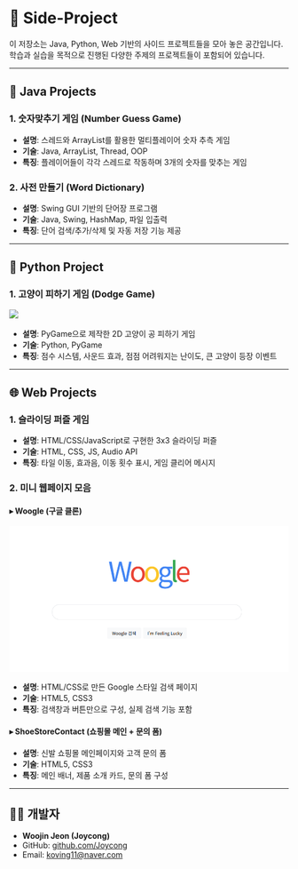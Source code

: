 # 🎯 Side-Project

이 저장소는 Java, Python, Web 기반의 사이드 프로젝트들을 모아 놓은 공간입니다.  
학습과 실습을 목적으로 진행된 다양한 주제의 프로젝트들이 포함되어 있습니다.

---

## 🧩 Java Projects

### 1. 숫자맞추기 게임 (Number Guess Game)

- **설명**: 스레드와 ArrayList를 활용한 멀티플레이어 숫자 추측 게임
- **기술**: Java, ArrayList, Thread, OOP
- **특징**: 플레이어들이 각각 스레드로 작동하며 3개의 숫자를 맞추는 게임

### 2. 사전 만들기 (Word Dictionary)

- **설명**: Swing GUI 기반의 단어장 프로그램
- **기술**: Java, Swing, HashMap, 파일 입출력
- **특징**: 단어 검색/추가/삭제 및 자동 저장 기능 제공

---

## 🐍 Python Project

### 1. 고양이 피하기 게임 (Dodge Game)

![](docs/dodge_ball/oiiaii.gif)

- **설명**: PyGame으로 제작한 2D 고양이 공 피하기 게임
- **기술**: Python, PyGame
- **특징**: 점수 시스템, 사운드 효과, 점점 어려워지는 난이도, 큰 고양이 등장 이벤트

---

## 🌐 Web Projects

### 1. 슬라이딩 퍼즐 게임

- **설명**: HTML/CSS/JavaScript로 구현한 3x3 슬라이딩 퍼즐
- **기술**: HTML, CSS, JS, Audio API
- **특징**: 타일 이동, 효과음, 이동 횟수 표시, 게임 클리어 메시지

### 2. 미니 웹페이지 모음

#### ▸ Woogle (구글 클론)

![](docs/Woogle/Woogle.png)

- **설명**: HTML/CSS로 만든 Google 스타일 검색 페이지
- **기술**: HTML5, CSS3
- **특징**: 검색창과 버튼만으로 구성, 실제 검색 기능 포함

#### ▸ ShoeStoreContact (쇼핑몰 메인 + 문의 폼)

- **설명**: 신발 쇼핑몰 메인페이지와 고객 문의 폼
- **기술**: HTML5, CSS3
- **특징**: 메인 배너, 제품 소개 카드, 문의 폼 구성

---

## 🙋‍♂️ 개발자

- **Woojin Jeon (Joycong)**
- GitHub: [github.com/Joycong](https://github.com/Joycong)
- Email: koving11@naver.com
